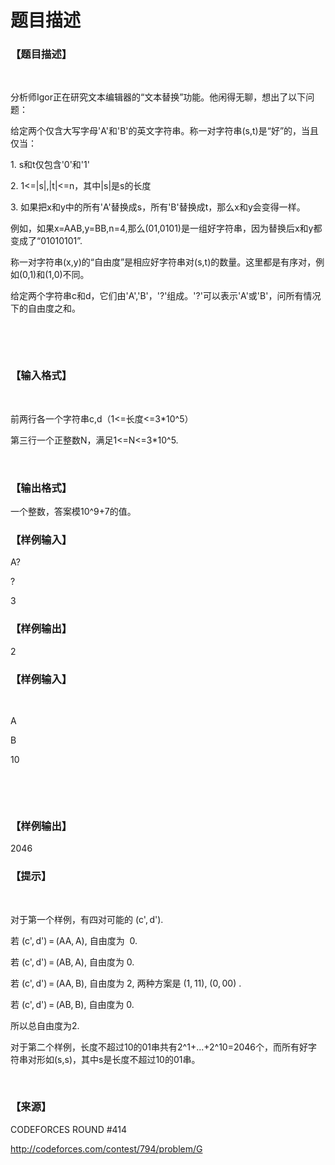 # 题目描述


<h3>
【题目描述】
</h3>
<p>
<br/>
</p>
<p>
分析师Igor正在研究文本编辑器的“文本替换”功能。他闲得无聊，想出了以下问题：
</p>
<p>
给定两个仅含大写字母&#39;A&#39;和&#39;B&#39;的英文字符串。称一对字符串(s,t)是“好”的，当且仅当：
</p>
<p>
1. s和t仅包含&#39;0&#39;和&#39;1&#39;
</p>
<p>
2. 1&lt;=|s|,|t|&lt;=n，其中|s|是s的长度
</p>
<p>
3. 如果把x和y中的所有&#39;A&#39;替换成s，所有&#39;B&#39;替换成t，那么x和y会变得一样。
</p>
<p>
例如，如果x=AAB,y=BB,n=4,那么(01,0101)是一组好字符串，因为替换后x和y都变成了“01010101”.
</p>
<p>
称一对字符串(x,y)的“自由度”是相应好字符串对(s,t)的数量。这里都是有序对，例如(0,1)和(1,0)不同。
</p>
<p>
给定两个字符串c和d，它们由&#39;A&#39;,&#39;B&#39;，&#39;?&#39;组成。&#39;?&#39;可以表示&#39;A&#39;或&#39;B&#39;，问所有情况下的自由度之和。
</p>
<p>
<br/>
</p>
<p>
<br/>
</p>
<h3>
【输入格式】
</h3>
<p>
<br/>
</p>
<p>
前两行各一个字符串c,d（1&lt;=长度&lt;=3*10^5）
</p>
<p>
第三行一个正整数N，满足1&lt;=N&lt;=3*10^5.
</p>
<p>
<br/>
</p>
<h3>
【输出格式】
</h3>
<p>
一个整数，答案模10^9+7的值。
</p>
<h3>
【样例输入】
</h3>
<p>
A?
</p>
<p>
?
</p>
<p>
3
</p>
<h3>
【样例输出】
</h3>
2
<h3>
【样例输入】
</h3>
<p>
<br/>
</p>
<p>
A
</p>
<p>
B
</p>
<p>
10
</p>
<p>
<br/>
</p>
<p>
<br/>
</p>
<h3>
【样例输出】
</h3>
2046
<h3>
【提示】
</h3>
<p>
<br/>
</p>
<p>
对于第一个样例，有四对可能的 (c&#39;, d&#39;).
</p>
<p>
若 (c&#39;, d&#39;) = (AA, A), 自由度为  0.
</p>
<p>
若 (c&#39;, d&#39;) = (AB, A), 自由度为 0.
</p>
<p>
若 (c&#39;, d&#39;) = (AA, B), 自由度为 2, 两种方案是 (1, 11), (0, 00) .
</p>
<p>
若 (c&#39;, d&#39;) = (AB, B), 自由度为 0.
</p>
<p>
所以总自由度为2.
</p>
<p>
对于第二个样例，长度不超过10的01串共有2^1+...+2^10=2046个，而所有好字符串对形如(s,s)，其中s是长度不超过10的01串。
</p>
<p>
<br/>
</p>
<h3>
【来源】
</h3>
<p>
CODEFORCES ROUND #414
</p>
<p>
<a href="http://codeforces.com/contest/794/problem/G" target="_blank">http://codeforces.com/contest/794/problem/G</a> 
</p>
